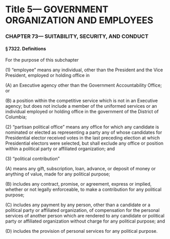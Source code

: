 
# Title 5— GOVERNMENT ORGANIZATION AND EMPLOYEES
### CHAPTER 73— SUITABILITY, SECURITY, AND CONDUCT
#### § 7322. Definitions

For the purpose of this subchapter

(1) “employee” means any individual, other than the President and the Vice President, employed or holding office in

(A) an Executive agency other than the Government Accountability Office; or

(B) a position within the competitive service which is not in an Executive agency; but does not include a member of the uniformed services or an individual employed or holding office in the government of the District of Columbia;

(2) “partisan political office” means any office for which any candidate is nominated or elected as representing a party any of whose candidates for Presidential elector received votes in the last preceding election at which Presidential electors were selected, but shall exclude any office or position within a political party or affiliated organization; and

(3) “political contribution”

(A) means any gift, subscription, loan, advance, or deposit of money or anything of value, made for any political purpose;

(B) includes any contract, promise, or agreement, express or implied, whether or not legally enforceable, to make a contribution for any political purpose;

(C) includes any payment by any person, other than a candidate or a political party or affiliated organization, of compensation for the personal services of another person which are rendered to any candidate or political party or affiliated organization without charge for any political purpose; and

(D) includes the provision of personal services for any political purpose.
